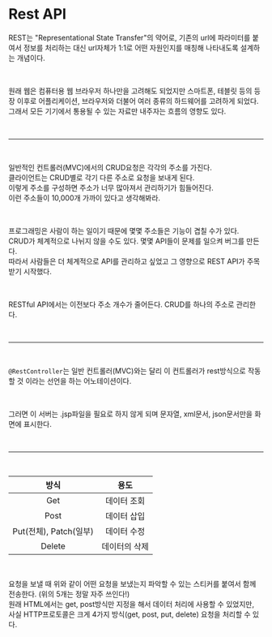 # Rest API
REST는 "Representational State Transfer"의 약어로, 기존의 url에 파라미터를 붙여서 정보를 처리하는 대신 url자체가 1:1로 어떤 자원인지를 매칭해 나타내도록 설계하는 개념이다. 

<br>

원래 웹은 컴퓨터용 웹 브라우저 하나만을 고려해도 되었지만 스마트폰, 테블릿 등의 등장 이후로 어플리케이션, 브라우저와 더불어 여러 종류의 하드웨어를 고려하게 되었다.     
그래서 모든 기기에서 통용될 수 있는 자료만 내주자는 흐름의 영향도 있다. 

<br><hr><br/>

일반적인 컨트롤러(MVC)에서의 CRUD요청은 각각의 주소를 가진다.    
클라이언트는 CRUD별로 각기 다른 주소로 요청을 보내게 된다.     
이렇게 주소를 구성하면 주소가 너무 많아져서 관리하기가 힘들어진다.    
이런 주소들이 10,000개 가까이 있다고 생각해봐라. 

<br>

프로그래밍은 사람이 하는 일이기 때문에 몇몇 주소들은 기능이 겹칠 수가 있다.    
CRUD가 체계적으로 나뉘지 않을 수도 있다. 몇몇 API들이 문제를 일으켜 버그를 만든다.    
따라서 사람들은 더 체계적으로 API를 관리하고 싶었고 그 영향으로 REST API가 주목받기 시작했다.

<br>

RESTful API에서는 이전보다 주소 개수가 줄어든다. CRUD를 하나의 주소로 관리한다.  

<br><hr><br/>

`@RestController`는 일반 컨트롤러(MVC)와는 달리 이 컨트롤러가 rest방식으로 작동할 것 이라는 선언을 하는 어노테이션이다.

<br>

그러면 이 서버는 .jsp파일을 필요로 하지 않게 되며 문자열, xml문서, json문서만을 화면에 표시한다. 

<br><hr><br/>

| 방식 | 용도 |
|:------:|:------------:|
| Get | 데이터 조회 |
| Post | 데이터 삽입 |
| Put(전체), Patch(일부) | 데이터 수정 |
| Delete | 데이터의 삭제 |

<br>

요청을 보낼 때 위와 같이 어떤 요청을 보냈는지 파악할 수 있는 스티커를 붙여서 함께 전송한다. (위의 5개는 정말 자주 쓰인다!)      
원래 HTML에서는 get, post방식만 지정을 해서 데이터 처리에 사용할 수 있었지만,    
사실 HTTP프로토콜은 크게 4가지 방식(get, post, put, delete) 요청을 처리할 수 있다.

